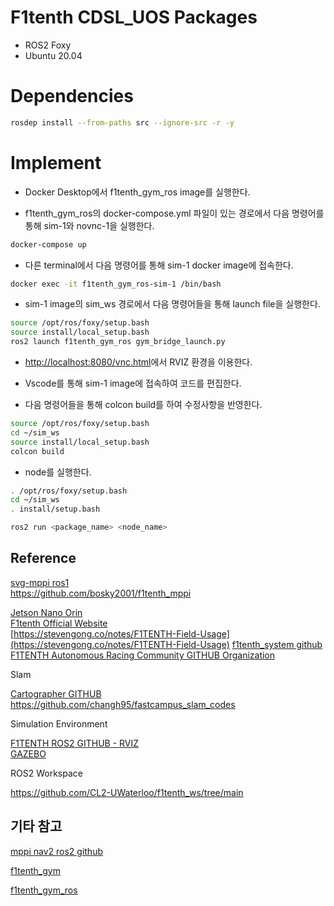 # F1tenth CDSL_UOS Packages

- ROS2 Foxy
- Ubuntu 20.04

# Dependencies

```bash
rosdep install --from-paths src --ignore-src -r -y
```

# Implement

- Docker Desktop에서 f1tenth_gym_ros image를 실행한다.

- f1tenth_gym_ros의 docker-compose.yml 파일이 있는 경로에서 다음 명령어를 통해 sim-1와 novnc-1을 실행한다.

```bash
docker-compose up
```

- 다른 terminal에서 다음 명령어를 통해 sim-1 docker image에 접속한다.

```bash
docker exec -it f1tenth_gym_ros-sim-1 /bin/bash
```

- sim-1 image의 sim_ws 경로에서 다음 명령어들을 통해 launch file을 실행한다.

```bash
source /opt/ros/foxy/setup.bash
source install/local_setup.bash
ros2 launch f1tenth_gym_ros gym_bridge_launch.py
```

- [http://localhost:8080/vnc.html](http://localhost:8080/vnc.html)에서 RVIZ 환경을 이용한다.

- Vscode를 통해 sim-1 image에 접속하여 코드를 편집한다.

- 다음 명령어들을 통해 colcon build를 하여 수정사항을 반영한다.

```bash
source /opt/ros/foxy/setup.bash
cd ~/sim_ws
source install/local_setup.bash
colcon build
```

- node를 실행한다.

```bash
. /opt/ros/foxy/setup.bash
cd ~/sim_ws
. install/setup.bash

ros2 run <package_name> <node_name>
```

## Reference

[svg-mppi ros1](https://github.com/kohonda/proj-svg_mppi?tab=readme-ov-file) \
https://github.com/bosky2001/f1tenth_mppi

[Jetson Nano Orin](https://www.youtube.com/watch?v=BkZ1n_1F-Cg) \
[F1tenth Official Website](https://f1tenth.org/build.html) \
[https://stevengong.co/notes/F1TENTH-Field-Usage](https://stevengong.co/notes/F1TENTH-Field-Usage)
[f1tenth_system github](https://github.com/f1tenth/f1tenth_system?tab=readme-ov-file) \
[F1TENTH Autonomous Racing Community GITHUB Organization](https://github.com/f1tenth)

Slam

[Cartographer GITHUB](https://github.com/cartographer-project/cartographer?tab=readme-ov-file) \
https://github.com/changh95/fastcampus_slam_codes

Simulation Environment

[F1TENTH ROS2 GITHUB - RVIZ](https://github.com/f1tenth/f1tenth_gym_ros) \
[GAZEBO](https://github.com/linklab-uva/f1tenth_gtc_tutorial)

ROS2 Workspace

https://github.com/CL2-UWaterloo/f1tenth_ws/tree/main

## 기타 참고

[mppi nav2 ros2 github](https://github.com/ros-navigation/navigation2/tree/main/nav2_mppi_controller)

[f1tenth_gym](https://github.com/f1tenth/f1tenth_gym)

[f1tenth_gym_ros](https://github.com/f1tenth/f1tenth_gym_ros?tab=readme-ov-file)
